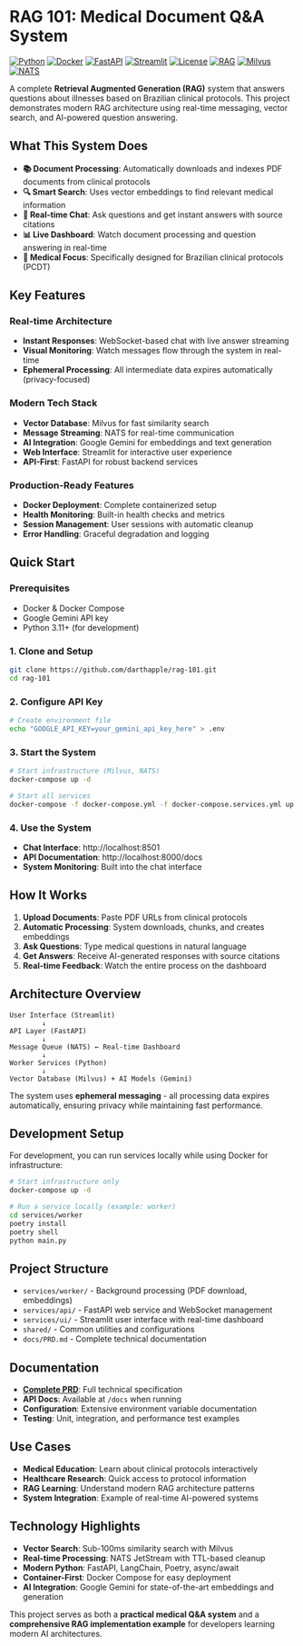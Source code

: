 # RAG 101: Medical Document Q&A System

[![Python](https://img.shields.io/badge/Python-3.11+-blue.svg)](https://www.python.org/downloads/)
[![Docker](https://img.shields.io/badge/Docker-Ready-blue.svg)](https://www.docker.com/)
[![FastAPI](https://img.shields.io/badge/FastAPI-Latest-green.svg)](https://fastapi.tiangolo.com/)
[![Streamlit](https://img.shields.io/badge/Streamlit-Latest-red.svg)](https://streamlit.io/)
[![License](https://img.shields.io/badge/License-MIT-yellow.svg)](LICENSE)
[![RAG](https://img.shields.io/badge/RAG-Architecture-orange.svg)](docs/PRD.md)
[![Milvus](https://img.shields.io/badge/Vector_DB-Milvus-purple.svg)](https://milvus.io/)
[![NATS](https://img.shields.io/badge/Messaging-NATS-lightblue.svg)](https://nats.io/)

A complete **Retrieval Augmented Generation (RAG)** system that answers questions about illnesses based on Brazilian clinical protocols. This project demonstrates modern RAG architecture using real-time messaging, vector search, and AI-powered question answering.

## What This System Does

- **📚 Document Processing**: Automatically downloads and indexes PDF documents from clinical protocols
- **🔍 Smart Search**: Uses vector embeddings to find relevant medical information
- **💬 Real-time Chat**: Ask questions and get instant answers with source citations
- **📊 Live Dashboard**: Watch document processing and question answering in real-time
- **🏥 Medical Focus**: Specifically designed for Brazilian clinical protocols (PCDT)

## Key Features

### Real-time Architecture
- **Instant Responses**: WebSocket-based chat with live answer streaming
- **Visual Monitoring**: Watch messages flow through the system in real-time
- **Ephemeral Processing**: All intermediate data expires automatically (privacy-focused)

### Modern Tech Stack
- **Vector Database**: Milvus for fast similarity search
- **Message Streaming**: NATS for real-time communication
- **AI Integration**: Google Gemini for embeddings and text generation
- **Web Interface**: Streamlit for interactive user experience
- **API-First**: FastAPI for robust backend services

### Production-Ready Features
- **Docker Deployment**: Complete containerized setup
- **Health Monitoring**: Built-in health checks and metrics
- **Session Management**: User sessions with automatic cleanup
- **Error Handling**: Graceful degradation and logging

## Quick Start

### Prerequisites
- Docker & Docker Compose
- Google Gemini API key
- Python 3.11+ (for development)

### 1. Clone and Setup
```bash
git clone https://github.com/darthapple/rag-101.git
cd rag-101
```

### 2. Configure API Key
```bash
# Create environment file
echo "GOOGLE_API_KEY=your_gemini_api_key_here" > .env
```

### 3. Start the System
```bash
# Start infrastructure (Milvus, NATS)
docker-compose up -d

# Start all services
docker-compose -f docker-compose.yml -f docker-compose.services.yml up --build
```

### 4. Use the System
- **Chat Interface**: http://localhost:8501
- **API Documentation**: http://localhost:8000/docs
- **System Monitoring**: Built into the chat interface

## How It Works

1. **Upload Documents**: Paste PDF URLs from clinical protocols
2. **Automatic Processing**: System downloads, chunks, and creates embeddings
3. **Ask Questions**: Type medical questions in natural language
4. **Get Answers**: Receive AI-generated responses with source citations
5. **Real-time Feedback**: Watch the entire process on the dashboard

## Architecture Overview

```
User Interface (Streamlit)
        ↓
API Layer (FastAPI)
        ↓
Message Queue (NATS) ← Real-time Dashboard
        ↓
Worker Services (Python)
        ↓
Vector Database (Milvus) + AI Models (Gemini)
```

The system uses **ephemeral messaging** - all processing data expires automatically, ensuring privacy while maintaining fast performance.

## Development Setup

For development, you can run services locally while using Docker for infrastructure:

```bash
# Start infrastructure only
docker-compose up -d

# Run a service locally (example: worker)
cd services/worker
poetry install
poetry shell
python main.py
```

## Project Structure

- `services/worker/` - Background processing (PDF download, embeddings)
- `services/api/` - FastAPI web service and WebSocket management
- `services/ui/` - Streamlit user interface with real-time dashboard
- `shared/` - Common utilities and configurations
- `docs/PRD.md` - Complete technical documentation

## Documentation

- **[Complete PRD](docs/PRD.md)**: Full technical specification
- **API Docs**: Available at `/docs` when running
- **Configuration**: Extensive environment variable documentation
- **Testing**: Unit, integration, and performance test examples

## Use Cases

- **Medical Education**: Learn about clinical protocols interactively
- **Healthcare Research**: Quick access to protocol information
- **RAG Learning**: Understand modern RAG architecture patterns
- **System Integration**: Example of real-time AI-powered systems

## Technology Highlights

- **Vector Search**: Sub-100ms similarity search with Milvus
- **Real-time Processing**: NATS JetStream with TTL-based cleanup  
- **Modern Python**: FastAPI, LangChain, Poetry, async/await
- **Container-First**: Docker Compose for easy deployment
- **AI Integration**: Google Gemini for state-of-the-art embeddings and generation

This project serves as both a **practical medical Q&A system** and a **comprehensive RAG implementation example** for developers learning modern AI architectures.
